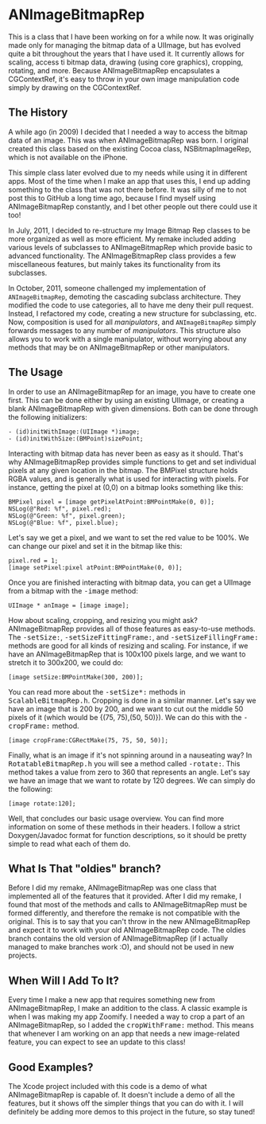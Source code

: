 # ANImageBitmapRep

This is a class that I have been working on for a while now.  It was originally made only for managing the bitmap data of a UIImage, but has evolved quite a bit throughout the years that I have used it.  It currently allows for scaling, access ti bitmap data, drawing (using core graphics), cropping, rotating, and more.  Because ANImageBitmapRep encapsulates a CGContextRef, it's easy to throw in your own image manipulation code simply by drawing on the CGContextRef.

## The History

A while ago (in 2009) I decided that I needed a way to access the bitmap data of an image.  This was when ANImageBitmapRep was born.  I original created this class based on the existing Cocoa class, NSBitmapImageRep, which is not available on the iPhone.

This simple class later evolved due to my needs while using it in different apps.  Most of the time when I make an app that uses this, I end up adding something to the class that was not there before.  It was silly of me to not post this to GitHub a long time ago, because I find myself using ANImageBitmapRep constantly, and I bet other people out there could use it too!

In July, 2011, I decided to re-structure my Image Bitmap Rep classes to be more organized as well as more efficient.  My remake included adding various levels of subclasses to ANImageBitmapRep which provide basic to advanced functionality.  The ANImageBitmapRep class provides a few miscellaneous features, but mainly takes its functionality from its subclasses.

In October, 2011, someone challenged my implementation of ```ANImageBitmapRep```, demoting the cascading subclass architecture. They modified the code to use categories, all to have me deny their pull request. Instead, I refactored my code, creating a new structure for subclassing, etc. Now, composition is used for all *manipulators*, and ```ANImageBitmapRep``` simply forwards messages to any number of *manipulators*. This structure also allows you to work with a single manipulator, without worrying about any methods that may be on ANImageBitmapRep or other manipulators.

## The Usage

In order to use an ANImageBitmapRep for an image, you have to create one first.  This can be done either by using an existing UIImage, or creating a blank ANImageBitmapRep with given dimensions.  Both can be done through the following initializers:

    - (id)initWithImage:(UIImage *)image;
    - (id)initWithSize:(BMPoint)sizePoint;

Interacting with bitmap data has never been as easy as it should.  That's why ANImageBitmapRep provides simple functions to get and set individual pixels at any given location in the bitmap.  The BMPixel structure holds RGBA values, and is generally what is used for interacting with pixels.  For instance, getting the pixel at (0,0) on a bitmap looks something like this:

    BMPixel pixel = [image getPixelAtPoint:BMPointMake(0, 0)];
    NSLog(@"Red: %f", pixel.red);
    NSLog(@"Green: %f", pixel.green);
    NSLog(@"Blue: %f", pixel.blue);

Let's say we get a pixel, and we want to set the red value to be 100%.  We can change our pixel and set it in the bitmap like this:

    pixel.red = 1;
    [image setPixel:pixel atPoint:BMPointMake(0, 0)];

Once you are finished interacting with bitmap data, you can get a UIImage from a bitmap with the <tt>-image</tt> method:
    
    UIImage * anImage = [image image];

How about scaling, cropping, and resizing you might ask?  ANImageBitmapRep provides all of those features as easy-to-use methods.  The <tt>-setSize:</tt>, <tt>-setSizeFittingFrame:</tt>, and <tt>-setSizeFillingFrame:</tt> methods are good for all kinds of resizing and scaling.  For instance, if we have an ANImageBitmapRep that is 100x100 pixels large, and we want to stretch it to 300x200, we could do:

    [image setSize:BMPointMake(300, 200)];

You can read more about the <tt>-setSize*:</tt> methods in <tt>ScalableBitmapRep.h</tt>.  Cropping is done in a similar manner.  Let's say we have an image that is 200 by 200, and we want to cut out the middle 50 pixels of it (which would be {(75, 75),(50, 50)}).  We can do this with the <tt>-cropFrame:</tt> method.

    [image cropFrame:CGRectMake(75, 75, 50, 50)];

Finally, what is an image if it's not spinning around in a nauseating way?  In <tt>RotatableBitmapRep.h</tt> you will see a method called <tt>-rotate:</tt>.  This method takes a value from zero to 360 that represents an angle.  Let's say we have an image that we want to rotate by 120 degrees.  We can simply do the following:

    [image rotate:120];

Well, that concludes our basic usage overview.  You can find more information on some of these methods in their headers.  I follow a strict Doxygen/Javadoc format for function descriptions, so it should be pretty simple to read what each of them do.

## What Is That "oldies" branch?

Before I did my remake, ANImageBitmapRep was one class that implemented all of the features that it provided.  After I did my remake, I found that most of the methods and calls to ANImageBitmapRep must be formed differently, and therefore the remake is not compatible with the original.  This is to say that you can't throw in the new ANImageBitmapRep and expect it to work with your old ANImageBitmapRep code.  The oldies branch contains the old version of ANImageBitmapRep (if I actually managed to make branches work :O), and should not be used in new projects.

## When Will I Add To It?

Every time I make a new app that requires something new from ANImageBitmapRep, I make an addition to the class.  A classic example is when I was making my app Zoomify.  I needed a way to crop a part of an ANImageBitmapRep, so I added the <tt>cropWithFrame:</tt> method.  This means that whenever I am working on an app that needs a new image-related feature, you can expect to see an update to this class!

## Good Examples?

The Xcode project included with this code is a demo of what ANImageBitmapRep is capable of.  It doesn't include a demo of all the features, but it shows off the simpler things that you can do with it.  I will definitely be adding more demos to this project in the future, so stay tuned!
